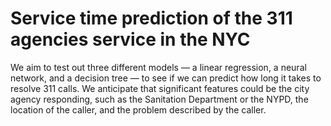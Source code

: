 # Service time prediction of the 311 agencies service in the NYC

We aim to test out three different models — a linear regression, a neural network, and a decision tree — to see if we can predict how long it takes to resolve 311 calls. We anticipate that significant features could be the city agency responding, such as the Sanitation Department or the NYPD, the location of the caller, and the problem described by the caller. 
